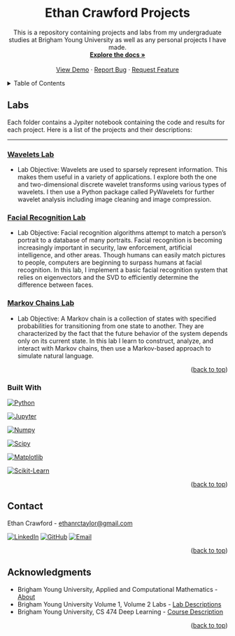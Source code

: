 <a name="readme-top"></a>

<div align="center">

<h1 align="center">Ethan Crawford Projects</h1>

  <p align="center">
    This is a repository containing projects and labs from my undergraduate studies at Brigham Young University as well as any personal projects I have made.
    <br />
    <a href="https://github.com/EthanRCT/Projects"><strong>Explore the docs »</strong></a>
    <br />
    <br />
    <a href="https://github.com/EthanRCT/Projects">View Demo</a>
    ·
    <a href="https://github.com/EthanRCT/Projects/issues">Report Bug</a>
    ·
    <a href="https://github.com/EthanRCT/Projects/issues">Request Feature</a>
  </p>
</div>



<!-- TABLE OF CONTENTS -->
<details>
  <summary>Table of Contents</summary>
  <ol>
    <li>
      <a href="#labs">Labs</a>
      <ul>
        <li><a href="#built-with">Built With</a></li>
      </ul>
    </li>
    <li><a href="#contact">Contact</a></li>
    <li><a href="#acknowledgments">Acknowledgments</a></li>
  </ol>
</details>



<!-- Labs -->
## Labs

Each folder contains a Jypiter notebook containing the code and results for each project. Here is a list of the projects and their descriptions:

<hr>

### <a href="https://github.com/EthanRCT/Projects/tree/main/Wavelets">Wavelets Lab</a>

- Lab Objective: Wavelets are used to sparsely represent information. This makes them useful in
a variety of applications. I explore both the one and two-dimensional discrete wavelet transforms
using various types of wavelets. I then use a Python package called PyWavelets for further wavelet
analysis including image cleaning and image compression.

### <a href="https://github.com/EthanRCT/Projects/tree/main/Facial%20Recognition">Facial Recognition Lab</a>

- Lab Objective: Facial recognition algorithms attempt to match a person’s portrait to a database
of many portraits. Facial recognition is becoming increasingly important in security, law enforcement,
artificial intelligence, and other areas. Though humans can easily match pictures to people, computers
are beginning to surpass humans at facial recognition. In this lab, I implement a basic facial
recognition system that relies on eigenvectors and the SVD to efficiently determine the difference
between faces.

### <a href="https://github.com/EthanRCT/Projects/tree/main/Markov%20Chains">Markov Chains Lab</a>

- Lab Objective: A Markov chain is a collection of states with specified probabilities for transitioning from one state to another. They are characterized by the fact that the future behavior of the
system depends only on its current state. In this lab I learn to construct, analyze, and interact with
Markov chains, then use a Markov-based approach to simulate natural language.



<p align="right">(<a href="#readme-top">back to top</a>)</p>


### Built With

[![Python][Python-icon]][Python-url]

[![Jupyter][Jupyter-icon]][Jupyter-url]

[![Numpy][Numpy-icon]][Numpy-url]

[![Scipy][Scipy-icon]][Scipy-url]

[![Matplotlib][Matplotlib-icon]][Matplotlib-url]

[![Scikit-Learn][Scikit-Learn-icon]][Scikit-Learn-url]

<!--[![PyTorch][PyTorch-icon]][PyTorch-url]

[![Pandas][Pandas-icon]][Pandas-url]

[![SQL][SQL-icon]][SQL-url] -->

<p align="right">(<a href="#readme-top">back to top</a>)</p>

<!-- CONTACT -->
## Contact

Ethan Crawford - ethanrctaylor@gmail.com

[![LinkedIn][linkedin-icon]][linkedin-url]
[![GitHub][github-icon]][github-url]
[![Email][email-icon]][email-url]

<p align="right">(<a href="#readme-top">back to top</a>)</p>



<!-- ACKNOWLEDGMENTS -->
## Acknowledgments

* Brigham Young University, Applied and Computational Mathematics - [About](https://acme.byu.edu/)
* Brigham Young University Volume 1, Volume 2 Labs - [Lab Descriptions](https://acme.byu.edu/2022-2023-materials)
* Brigham Young University, CS 474 Deep Learning - [Course Description](https://catalog.byu.edu/physical-and-mathematical-sciences/computer-science/introduction-deep-learning)

<p align="right">(<a href="#readme-top">back to top</a>)</p>



<!-- MARKDOWN LINKS & IMAGES -->
[Python-icon]: https://img.shields.io/badge/Python-3776AB?style=for-the-badge&logo=python&logoColor=white
[Python-url]: https://www.python.org/

[Jupyter-icon]: https://img.shields.io/badge/Jupyter-F37626?style=for-the-badge&logo=Jupyter&logoColor=white
[Jupyter-url]: https://jupyter.org/

[NumPy-icon]: https://img.shields.io/badge/NumPy-2596be?style=for-the-badge&logo=numpy&logoColor=white
[NumPy-url]: https://numpy.org/

[Matplotlib-icon]: https://img.shields.io/badge/Matplotlib-3776AB?style=for-the-badge&logo=matplotlib&logoColor=white
[Matplotlib-url]: https://matplotlib.org/

[Scikit-learn-icon]: https://img.shields.io/badge/Scikit--learn-F7931E?style=for-the-badge&logo=scikit-learn&logoColor=white
[Scikit-learn-url]: https://scikit-learn.org/stable/

[PyTorch-icon]: https://img.shields.io/badge/PyTorch-EE4C2C?style=for-the-badge&logo=pytorch&logoColor=white
[PyTorch-url]: https://pytorch.org/

[Pandas-icon]: https://img.shields.io/badge/Pandas-120756?style=for-the-badge&logo=pandas&logoColor=white
[Pandas-url]: https://pandas.pydata.org/

[Scipy-icon]: https://img.shields.io/badge/SciPy-8CAAE6?style=for-the-badge&logo=scipy&logoColor=white
[Scipy-url]: https://www.scipy.org/

[SQL-icon]: https://img.shields.io/badge/SQL-025E8C?style=for-the-badge&logo=postgresql&logoColor=white
[SQL-url]: https://www.postgresql.org/

[linkedIn-icon]: https://img.shields.io/badge/LinkedIn-0077B5?style=for-the-badge&logo=linkedin&logoColor=white
[linkedIn-url]: https://www.linkedin.com/in/ethan-crawford-766463169/

[github-icon]: https://img.shields.io/badge/GitHub-100000?style=for-the-badge&logo=github&logoColor=white
[github-url]: https://github.com/EthanRCT

[Email-icon]: https://img.shields.io/badge/Email-D14836?style=for-the-badge&logo=gmail&logoColor=white
[Email-url]: mailto:ethanrctaylor@gmail.com
